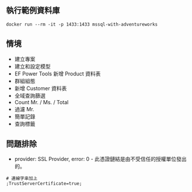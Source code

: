 ## 執行範例資料庫
```
docker run --rm -it -p 1433:1433 mssql-with-adventureworks
```

## 情境
- 建立專案
- 建立和設定模型
 - EF Power Tools 新增 Product 資料表
- 群組組態
 - 新增 Customer 資料表
- 全域查詢篩選
 - Count Mr. / Ms. / Total
 - 過濾 Mr. 
- 簡單記錄
- 查詢標籤

## 問題排除

- provider: SSL Provider, error: 0 - 此憑證鏈結是由不受信任的授權單位發出的。
```
# 連線字串加上
;TrustServerCertificate=true;
```